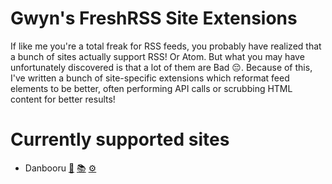 # Gwyn's FreshRSS Site Extensions

If like me you're a total freak for RSS feeds, you probably have realized that a bunch of sites actually support RSS! Or Atom. But what you may have unfortunately discovered is that a lot of them are Bad 😔. Because of this, I've written a bunch of site-specific extensions which reformat feed elements to be better, often performing API calls or scrubbing HTML content for better results!

# Currently supported sites
- Danbooru [🔗](https://danbooru.donmai.us/) [📚](https://danbooru.donmai.us/wiki_pages/help:api) [⚙](xExtension-Danbooru/README.md)
